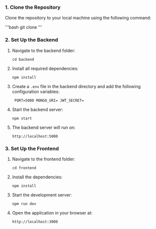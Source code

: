 <h3>1. Clone the Repository</h3> <p>Clone the repository to your local machine using the following command:</p>
'''bash
git clone <repository-url>
  '''
<h3>2. Set Up the Backend</h3> <ol> <li>Navigate to the backend folder:</li> <pre><code>cd backend</code></pre> <li>Install all required dependencies:</li> <pre><code>npm install</code></pre> <li>Create a <code>.env</code> file in the backend directory and add the following configuration variables:</li> <pre><code> PORT=5000 MONGO_URI=<your-mongodb-connection-string> JWT_SECRET=<your-secret-key> </code></pre> <li>Start the backend server:</li> <pre><code>npm start</code></pre> <li>The backend server will run on:</li> <p><code>http://localhost:5000</code></p> </ol>
<h3>3. Set Up the Frontend</h3> <ol> <li>Navigate to the frontend folder:</li> <pre><code>cd frontend</code></pre> <li>Install the dependencies:</li> <pre><code>npm install</code></pre> <li>Start the development server:</li> <pre><code>npm run dev</code></pre> <li>Open the application in your browser at:</li> <p><code>http://localhost:3000</code></p> </ol>
